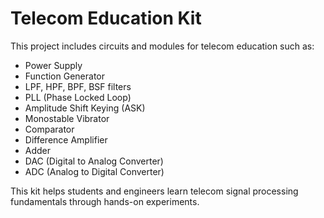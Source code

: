 # Telecom Education Kit

This project includes circuits and modules for telecom education such as:

- Power Supply
- Function Generator
- LPF, HPF, BPF, BSF filters
- PLL (Phase Locked Loop)
- Amplitude Shift Keying (ASK)
- Monostable Vibrator
- Comparator
- Difference Amplifier
- Adder
- DAC (Digital to Analog Converter)
- ADC (Analog to Digital Converter)

This kit helps students and engineers learn telecom signal processing fundamentals through hands-on experiments.
